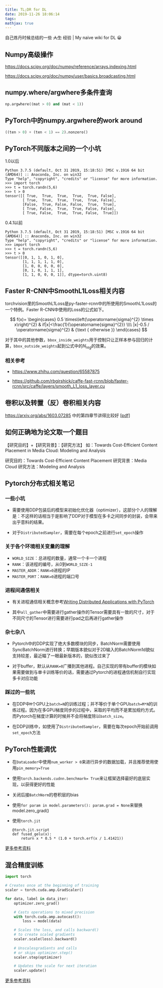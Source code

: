 ```yaml
---
title: TL;DR for DL
date: 2019-11-26 18:06:14
tags:
mathjax: true
---
```


自己炼丹时候总结的一些 ~~人生~~ 经验 | My naive wiki for DL 😀

<!-- more -->

Numpy高级操作
---

https://docs.scipy.org/doc/numpy/reference/arrays.indexing.html

https://docs.scipy.org/doc/numpy/user/basics.broadcasting.html

numpy.where/argwhere多条件查询
---

```python
np.argwhere((mat > 0) and (mat < 1))
```

PyTorch中的numpy.argwhere的work around
---

```python
((ten > 0) + (ten < 1) == 2).nonzero()
```

PyTorch不同版本之间的一个小坑
---

1.0以后
```
Python 3.7.5 (default, Oct 31 2019, 15:18:51) [MSC v.1916 64 bit (AMD64)] :: Anaconda, Inc. on win32
Type "help", "copyright", "credits" or "license" for more information.
>>> import torch
>>> t = torch.randn(5,6)
>>> t > 0
tensor([[ True,  True,  True,  True,  True, False],
        [ True,  True,  True,  True,  True, False],
        [False,  True, False, False,  True,  True],
        [ True, False,  True,  True, False, False],
        [ True, False,  True,  True, False,  True]])
```

0.4.1以前
```
Python 3.7.5 (default, Oct 31 2019, 15:18:51) [MSC v.1916 64 bit (AMD64)] :: Anaconda, Inc. on win32
Type "help", "copyright", "credits" or "license" for more information.
>>> import torch
>>> t = torch.randn(5,6)
>>> t > 0
tensor([[0, 1, 1, 0, 1, 0],
        [1, 1, 1, 1, 1, 0],
        [1, 0, 0, 0, 0, 0],
        [0, 1, 0, 1, 1, 1],
        [1, 1, 0, 0, 0, 1]], dtype=torch.uint8)
```

Faster R-CNN中SmoothL1Loss相关内容
---

torchvision里的SmoothL1Loss是py-faster-rcnn中的所使用的SmoothL1Loss的一个特例。Faster R-CNN中使用的Loss的公式如下。

$$
f(x)=
\begin{cases}
0.5 \times\left(\operatorname{sigma}^{2} \times x\right)^{2} & if|x|<\frac{1}{\operatorname{sigma}^{2}} \\\\
|x|-0.5 / \operatorname{sigma}^{2} & {\text { otherwise }}
\end{cases}
$$

对于其中的其他参数，`bbox_inside_weights`用于控制只让正样本参与回归的计算，`bbox_outside_weights`起到公式中的$N_{reg}$的效果。

### 相关参考

* https://www.zhihu.com/question/65587875

* https://github.com/rbgirshick/caffe-fast-rcnn/blob/faster-rcnn/src/caffe/layers/smooth_L1_loss_layer.cu

卷积以及转置（反）卷积相关内容
---

https://arxiv.org/abs/1603.07285 中的第四章节讲得比较好 [\[pdf\]](1603.07285.pdf)

如何正确地为论文取一个题目
---

【研究目的】+【研究背景】：【研究方法】
如：Towards Cost-Efficient Content Placement in Media Cloud: Modeling and Analysis

研究目的：Towards Cost-Efficient Content Placement
研究背景：Media Cloud
研究方法：Modeling and Analysis

Pytorch分布式相关笔记
---

### 一些小坑

* 需要使用DDP包装后的模型来初始化优化器（optimizer），这部分个人的理解是：不这样的话相当于是影响了DDP对于模型在多卡之间同步的封装，会带来出乎意料的结果。

* 对于`DistributedSampler`，需要在每个epoch之前进行`set_epoch`操作

### 关于各个环境相关变量的理解

* `WORLD_SIZE`：总进程的数量，通常一个卡一个进程
* `RANK`：该进程的编号，从0到`WORLD_SIZE-1`
* `MASTER_ADDR`：`RANK=0`进程的IP
* `MASTER_PORT`：`RANK=0`进程的端口号

### 进程间通信相关

* 有关进程通信相关概念参考[Writing Distributed Applications with PyTorch](https://pytorch.org/tutorials/intermediate/dist_tuto.html)

* 其中`all_gather`中需要进行gather操作的Tensor需要具有一致的尺寸，对于不同尺寸的Tensor进行需要进行pad之后再进行gather操作

### 杂七杂八

* Pytorch中的DDP实现了绝大多数模块的同步，BatchNorm需要使用SyncBatchNorm进行转换；早期版本貌似对于2D输入的BatchNorm1d貌似支持较差，最近瞄了一眼最新版本的，貌似改过来了

* 对于buffer，默认从`RANK=0`广播到其他进程。自己实现的带有buffer的模块如果需要做到与单卡训练等价的话，需要通过Pytorch的进程通信机制自行实现多卡对应功能

### 踩过的一些坑

* 在DDP中`M`个GPU上`batch=N`的训练过程；并不等价于单个GPU`batch=M*N`的训练过程。因为在多GPU梯度同步的过程中，采取的平均而不是累加规约方式。而Pytorch在梯度计算的时候并不会将梯度除以`batch_size`。

* 在DDP训练中，如使用了`DistributedSampler`，需要在每次epoch开始前调用`set_epoch`方法

PyTorch性能调优
---

* 在`DataLoader`中使用`num_worker > 0`来进行异步的数据加载，并且推荐使用使用`pin_memory=True`

* 使用`torch.backends.cudnn.benchmark= True`来让框架选择最好的底层实现，以获得更好的性能

* 关闭后接`BatchNorm`的卷积层的bias

* 使用`for param in model.parameters(): param.grad = None`来替换model.zero_grad()

* 使用`torch.jit`
  ```
  @torch.jit.script
  def fused_gelu(x):
      return x * 0.5 * (1.0 + torch.erf(x / 1.41421))
  ```

[更多参考资料](https://nvlabs.github.io/eccv2020-mixed-precision-tutorial/files/szymon_migacz-pytorch-performance-tuning-guide.pdf)

混合精度训练
---

```python
import torch

# Creates once at the beginning of training
scaler = torch.cuda.amp.GradScaler()

for data, label in data_iter:
	optimizer.zero_grad()

	# Casts operations to mixed precision
	with torch.cuda.amp.autocast():
		loss = model(data)

	# Scales the loss, and calls backward() 
	# to create scaled gradients
	scaler.scale(loss).backward()
	
	# Unscalesgradients and calls
	# or skips optimizer.step()
	scaler.step(optimizer)

	# Updates the scale for next iteration
	scaler.update()
```

[更多参考资料](https://nvlabs.github.io/eccv2020-mixed-precision-tutorial/files/dusan_stosic-training-neural-networks-with-tensor-cores.pdf)